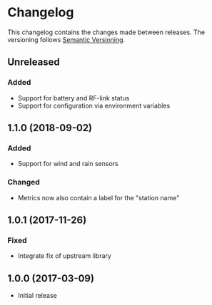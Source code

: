 # Changelog

This changelog contains the changes made between releases. The versioning follows [Semantic Versioning](https://semver.org/).

## Unreleased

### Added

- Support for battery and RF-link status
- Support for configuration via environment variables

## 1.1.0 (2018-09-02)

### Added

- Support for wind and rain sensors

### Changed

- Metrics now also contain a label for the "station name"

## 1.0.1 (2017-11-26)

### Fixed

- Integrate fix of upstream library

## 1.0.0 (2017-03-09)

- Initial release
